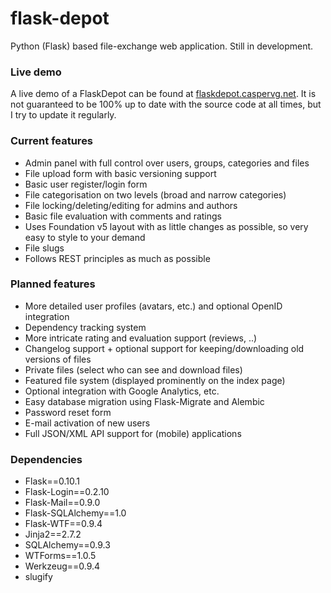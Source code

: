 flask-depot
==========
Python (Flask) based file-exchange web application. Still in development.

### Live demo
A live demo of a FlaskDepot can be found at [flaskdepot.caspervg.net](http://flaskdepot.caspervg.net). It is not guaranteed to be 100% up to date with the source code at all times, but I try to update it regularly. 

### Current features
* Admin panel with full control over users, groups, categories and files
* File upload form with basic versioning support
* Basic user register/login form
* File categorisation on two levels (broad and narrow categories)
* File locking/deleting/editing for admins and authors
* Basic file evaluation with comments and ratings
* Uses Foundation v5 layout with as little changes as possible, so very easy to style to your demand
* File slugs
* Follows REST principles as much as possible

### Planned features
* More detailed user profiles (avatars, etc.) and optional OpenID integration
* Dependency tracking system
* More intricate rating and evaluation support (reviews, ..)
* Changelog support + optional support for keeping/downloading old versions of files
* Private files (select who can see and download files)
* Featured file system (displayed prominently on the index page)
* Optional integration with Google Analytics, etc.
* Easy database migration using Flask-Migrate and Alembic
* Password reset form
* E-mail activation of new users
* Full JSON/XML API support for (mobile) applications

### Dependencies
* Flask==0.10.1
* Flask-Login==0.2.10
* Flask-Mail==0.9.0
* Flask-SQLAlchemy==1.0
* Flask-WTF==0.9.4
* Jinja2==2.7.2
* SQLAlchemy==0.9.3
* WTForms==1.0.5
* Werkzeug==0.9.4
* slugify
